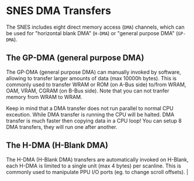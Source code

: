 # SNES DMA Transfers

The SNES includes eight direct memory access (`DMA`) channels, which can be used for "horizontal blank DMA" (`H-DMA`) or "general purpose DMA" (`GP-DMA`).

## The GP-DMA (general purpose DMA)
The GP-DMA (general purpose DMA) can manually invoked by software, allowing to transfer larger amounts of data (max 10000h bytes). This is commonly used to transfer WRAM or ROM (on A-Bus side) to/from WRAM, OAM, VRAM, CGRAM (on B-Bus side). Note that you can not tranfer memory from WRAM to WRAM.

Keep in mind that a DMA transfer does not run parallel to normal CPU exceution. While DMA transfer is running the CPU will be halted. DMA transfer is much faster then copying data in a CPU loop! You can setup 8 DMA transfers, they will run one after another.

## The H-DMA (H-Blank DMA)
The H-DMA (H-Blank DMA) transfers are automatically invoked on H-Blank, each H-DMA is limited to a single unit (max 4 bytes) per scanline. This is commonly used to manipulate PPU I/O ports (eg. to change scroll offsets). |